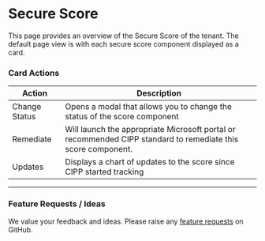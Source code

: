 # Secure Score

This page provides an overview of the Secure Score of the tenant. The default page view is with each secure score component displayed as a card.

### Card Actions

| Action        | Description                                                                                                  |
| ------------- | ------------------------------------------------------------------------------------------------------------ |
| Change Status | Opens a modal that allows you to change the status of the score component                                    |
| Remediate     | Will launch the appropriate Microsoft portal or recommended CIPP standard to remediate this score component. |
| Updates       | Displays a chart of updates to the score since CIPP started tracking                                         |

***

### Feature Requests / Ideas

We value your feedback and ideas. Please raise any [feature requests](https://github.com/KelvinTegelaar/CIPP/issues/new?assignees=\&labels=enhancement%2Cno-priority\&projects=\&template=feature.yml\&title=%5BFeature+Request%5D%3A+) on GitHub.
